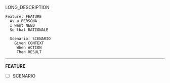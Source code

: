 LONG_DESCRIPTION

```gherkin
Feature: FEATURE
  As a PERSONA
  I want NEED
  So that RATIONALE

  Scenario: SCENARIO
    Given CONTEXT
     When ACTION
     Then RESULT
```

---

**FEATURE**
- [ ] SCENARIO
